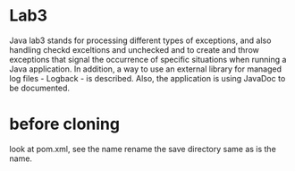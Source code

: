 # Lab3
Java lab3 stands for processing different types of exceptions, 
and also handling checkd exceltions and unchecked and to create 
and throw exceptions that signal the occurrence of specific situations 
when running a Java application. In addition, a way to use an external 
library for managed log files - Logback - is described. Also, 
the application is using JavaDoc to be documented.

# before cloning
look at pom.xml, see the <artifactId>name</artifactId> 
rename the save directory same as is the <artifactId> name.
